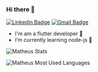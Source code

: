 ### Hi there 👋

[![Linkedin Badge](https://img.shields.io/badge/-MatheusFinoto-blue?style=flat-square&logo=Linkedin&logoColor=white&link=https://www.linkedin.com/in/matheus-finoto-a69949138/)](https://www.linkedin.com/in/matheus-finoto-a69949138/)
[![Gmail Badge](https://img.shields.io/badge/-Gmail-c14438?style=flat-square&logo=Gmail&logoColor=white&link=mailto:matheus.finoto@gmail.com)](mailto:matheus.finoto@gmail.com)

- I'm am a flutter developer  :blue_heart:
- I’m currently learning node-js :green_heart:

![Matheus Stats](https://github-readme-stats.vercel.app/api?username=MatheusFinoto)

![Matheus Most Used Languages](https://github-readme-stats.vercel.app/api/top-langs/?username=MatheusFinoto&hide=html&layout=compact)


<!--
**MatheusFinoto/MatheusFinoto** is a ✨ _special_ ✨ repository because its `README.md` (this file) appears on your GitHub profile.

Here are some ideas to get you started:

- 🔭 I’m currently working on ...
- 🌱 I’m currently learning ...
- 👯 I’m looking to collaborate on ...
- 🤔 I’m looking for help with ...
- 💬 Ask me about ...
- 📫 How to reach me: ...
- 😄 Pronouns: ...
- ⚡ Fun fact: ...
-->
